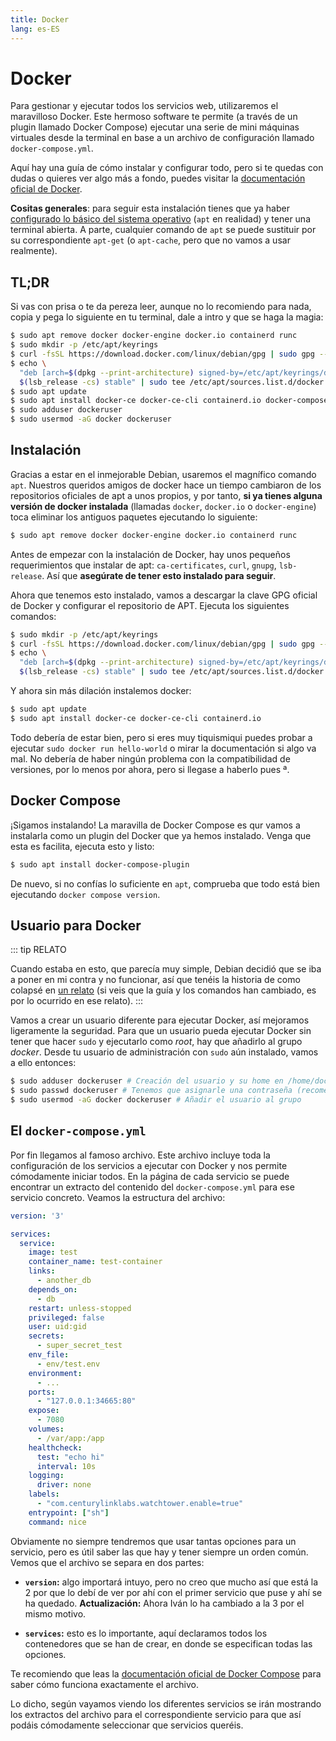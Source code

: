 ```yaml
---
title: Docker
lang: es-ES
---
```


# Docker

Para gestionar y ejecutar todos los servicios web, utilizaremos el maravilloso Docker. Este hermoso software te permite (a través de un plugin llamado Docker Compose) ejecutar una serie de mini máquinas virtuales desde la terminal en base a un archivo de configuración llamado `docker-compose.yml`.

Aquí hay una guía de cómo instalar y configurar todo, pero si te quedas con dudas o quieres ver algo más a fondo, puedes visitar la [documentación oficial de Docker](https://docs.docker.com/).

**Cositas generales**: para seguir esta instalación tienes que ya haber [configurado lo básico del sistema operativo](./sistema-encriptado) (`apt` en realidad) y tener una terminal abierta. A parte, cualquier comando de `apt` se puede sustituir por su correspondiente `apt-get` (o `apt-cache`, pero que no vamos a usar realmente).

## TL;DR

Si vas con prisa o te da pereza leer, aunque no lo recomiendo para nada, copia y pega lo siguiente en tu terminal, dale a intro y que se haga la magia:

```bash
$ sudo apt remove docker docker-engine docker.io containerd runc
$ sudo mkdir -p /etc/apt/keyrings
$ curl -fsSL https://download.docker.com/linux/debian/gpg | sudo gpg --dearmor -o /etc/apt/keyrings/docker.gpg
$ echo \
  "deb [arch=$(dpkg --print-architecture) signed-by=/etc/apt/keyrings/docker.gpg] https://download.docker.com/linux/debian \
  $(lsb_release -cs) stable" | sudo tee /etc/apt/sources.list.d/docker.list > /dev/null
$ sudo apt update
$ sudo apt install docker-ce docker-ce-cli containerd.io docker-compose-plugin
$ sudo adduser dockeruser
$ sudo usermod -aG docker dockeruser
```

## Instalación

Gracias a estar en el inmejorable Debian, usaremos el magnífico comando `apt`. Nuestros queridos amigos de docker hace un tiempo cambiaron de los repositorios oficiales de apt a unos propios, y por tanto, **si ya tienes alguna versión de docker instalada** (llamadas `docker`, `docker.io` o `docker-engine`) toca eliminar los antiguos paquetes ejecutando lo siguiente:

```bash
$ sudo apt remove docker docker-engine docker.io containerd runc
```

Antes de empezar con la instalación de Docker, hay unos pequeños requerimientos que instalar de apt: `ca-certificates`, `curl`, `gnupg`, `lsb-release`. Así que **asegúrate de tener esto instalado para seguir**.

Ahora que tenemos esto instalado, vamos a descargar la clave GPG oficial de Docker y configurar el repositorio de APT. Ejecuta los siguientes comandos:

```bash
$ sudo mkdir -p /etc/apt/keyrings
$ curl -fsSL https://download.docker.com/linux/debian/gpg | sudo gpg --dearmor -o /etc/apt/keyrings/docker.gpg
$ echo \
  "deb [arch=$(dpkg --print-architecture) signed-by=/etc/apt/keyrings/docker.gpg] https://download.docker.com/linux/debian \
  $(lsb_release -cs) stable" | sudo tee /etc/apt/sources.list.d/docker.list > /dev/null
```

Y ahora sin más dilación instalemos docker:

```bash
$ sudo apt update
$ sudo apt install docker-ce docker-ce-cli containerd.io
```

Todo debería de estar bien, pero si eres muy tiquismiqui puedes probar a ejecutar `sudo docker run hello-world` o mirar la documentación si algo va mal. No debería de haber ningún problema con la compatibilidad de versiones, por lo menos por ahora, pero si llegase a haberlo pues ª.

## Docker Compose

¡Sigamos instalando! La maravilla de Docker Compose es qur vamos a instalarla como un plugin del Docker que ya hemos instalado. Venga que esta es facilita, ejecuta esto y listo:

```bash
$ sudo apt install docker-compose-plugin
```

De nuevo, si no confías lo suficiente en `apt`, comprueba que todo está bien ejecutando `docker compose version`.

## Usuario para Docker

::: tip RELATO

Cuando estaba en esto, que parecía muy simple, Debian decidió que se iba a poner en mi contra y no funcionar, así que tenéis la historia de como colapsé en [un relato](../relatos/usuario-docker) (si veis que la guía y los comandos han cambiado, es por lo ocurrido en ese relato).
:::

Vamos a crear un usuario diferente para ejecutar Docker, así mejoramos ligeramente la seguridad. Para que un usuario pueda ejecutar Docker sin tener que hacer `sudo` y ejecutarlo como _root_, hay que añadirlo al grupo _docker_. Desde tu usuario de administración con `sudo` aún instalado, vamos a ello entonces:

```bash
$ sudo adduser dockeruser # Creación del usuario y su home en /home/dockeruser
$ sudo passwd dockeruser # Tenemos que asignarle una contraseña (recomendación: que sea larga)
$ sudo usermod -aG docker dockeruser # Añadir el usuario al grupo
```

## El `docker-compose.yml`

Por fin llegamos al famoso archivo. Este archivo incluye toda la configuración de los servicios a ejecutar con Docker y nos permite cómodamente iniciar todos. En la página de cada servicio se puede encontrar un extracto del contenido del `docker-compose.yml` para ese servicio concreto. Veamos la estructura del archivo:

```yml
version: '3'

services:
  service:
    image: test
    container_name: test-container
    links:
      - another_db
    depends_on:
      - db
    restart: unless-stopped
    privileged: false
    user: uid:gid
    secrets:
      - super_secret_test
    env_file:
      - env/test.env
    environment:
      - ...
    ports:
      - "127.0.0.1:34665:80"
    expose:
      - 7080
    volumes:
      - /var/app:/app
    healthcheck:
      test: "echo hi"
      interval: 10s
    logging:
      driver: none
    labels:
      - "com.centurylinklabs.watchtower.enable=true"
    entrypoint: ["sh"]
    command: nice
```

Obviamente no siempre tendremos que usar tantas opciones para un servicio, pero es útil saber las que hay y tener siempre un orden común. Vemos que el archivo se separa en dos partes:

- **`version`:** algo importará intuyo, pero no creo que mucho así que está la 2 por que lo debí de ver por ahí con el primer servicio que puse y ahí se ha quedado. **Actualización:** Ahora Iván lo ha cambiado a la 3 por el mismo motivo.

- **`services`:** esto es lo importante, aquí declaramos todos los contenedores que se han de crear, en donde se especifican todas las opciones.

Te recomiendo que leas la [documentación oficial de Docker Compose](https://docs.docker.com/compose/) para saber cómo funciona exactamente el archivo.

Lo dicho, según vayamos viendo los diferentes servicios se irán mostrando los extractos del archivo para el correspondiente servicio para que así podáis cómodamente seleccionar que servicios queréis.